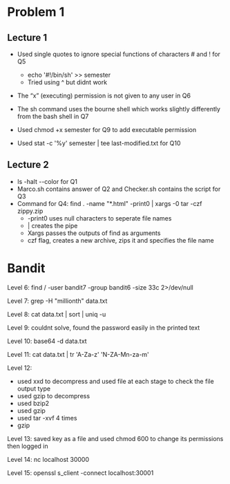 # Problem 1
## Lecture 1
- Used single quotes to ignore special functions of characters # and ! for Q5

    - echo '#!/bin/sh' >> semester
    - Tried using ^ but didnt work
- The “x” (executing) permission is not given to any user in Q6
- The sh command uses the bourne shell which works slightly differently from the bash shell in Q7
- Used chmod +x semester for Q9 to add executable permission
- Used stat -c '%y' semester | tee last-modified.txt for Q10
## Lecture 2
- ls -halt --color for Q1
- Marco.sh contains answer of Q2 and Checker.sh contains the script for Q3
- Command for Q4: find . -name "*.html" -print0 | xargs -0 tar -czf zippy.zip
    - -print0 uses null characters to seperate file names
    - | creates the pipe
    - Xargs passes the outputs of find as arguments
    - czf flag, creates a new archive, zips it and specifies the file name

# Bandit
Level 6: find / -user bandit7 -group bandit6 -size 33c 2>/dev/null

Level 7: grep -H "millionth" data.txt

Level 8: cat data.txt | sort | uniq -u

Level 9: couldnt solve, found the password 
easily in the printed text

Level 10: base64 -d data.txt

Level 11: cat data.txt | tr 'A-Za-z' 'N-ZA-Mn-za-m'

Level 12:
- used xxd to decompress and used file <filename> at each stage to check the file output type
- used gzip to decompress
- used bzip2
- used gzip
- used tar -xvf 4 times
- gzip

Level 13:
saved key as a file and used chmod 600 to change its permissions then logged in

Level 14:
nc localhost 30000

Level 15:
openssl s_client -connect localhost:30001
